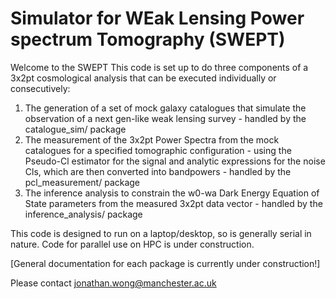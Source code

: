 # Simulator for WEak Lensing Power spectrum Tomography (SWEPT)

Welcome to the SWEPT This code is set up to do three components of a 3x2pt cosmological analysis that can be executed 
individually or consecutively:

1) The generation of a set of mock galaxy catalogues that simulate the observation of a next gen-like weak lensing 
survey - handled by the catalogue_sim/ package
2) The measurement of the 3x2pt Power Spectra from the mock catalogues for a specified tomographic configuration - 
using the Pseudo-Cl estimator for the signal and analytic expressions for the noise Cls, which are then converted into 
bandpowers - handled by the pcl_measurement/ package
3) The inference analysis to constrain the w0-wa Dark Energy Equation of State parameters from the measured 3x2pt data 
vector - handled by the inference_analysis/ package

This code is designed to run on a laptop/desktop, so is generally serial in nature. Code for parallel use on HPC is
under construction.

[General documentation for each package is currently under construction!]

Please contact jonathan.wong@manchester.ac.uk

